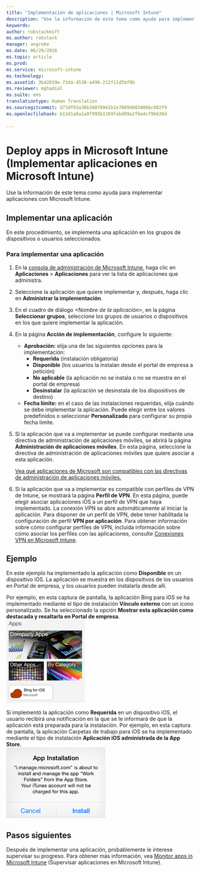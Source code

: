 ```yaml
---
title: "Implementación de aplicaciones | Microsoft Intune"
description: "Use la información de este tema como ayuda para implementar aplicaciones con Microsoft Intune."
keywords: 
author: robstackmsft
ms.author: robstack
manager: angrobe
ms.date: 08/29/2016
ms.topic: article
ms.prod: 
ms.service: microsoft-intune
ms.technology: 
ms.assetid: 3b42019e-73da-4538-a496-212f11d5bf9b
ms.reviewer: mghadial
ms.suite: ems
translationtype: Human Translation
ms.sourcegitcommit: d73df65a36b348f0941b1e7889d083406bc082f9
ms.openlocfilehash: b13d1a6a1a0f995b1169fabd09a2f0a4cf9b630d

---
```

# <a name="deploy-apps-in-microsoft-intune"></a>Deploy apps in Microsoft Intune (Implementar aplicaciones en Microsoft Intune)

Use la información de este tema como ayuda para implementar aplicaciones con Microsoft Intune.


## <a name="deploy-an-app"></a>Implementar una aplicación
En este procedimiento, se implementa una aplicación en los grupos de dispositivos o usuarios seleccionados.

### <a name="to-deploy-an-app"></a>Para implementar una aplicación

1. En la [consola de administración de Microsoft Intune](https://manage.microsoft.com), haga clic en **Aplicaciones** &gt; **Aplicaciones** para ver la lista de aplicaciones que administra.

2.  Seleccione la aplicación que quiere implementar y, después, haga clic en **Administrar la implementación**.

3.  En el cuadro de diálogo *&lt;Nombre de la aplicación&gt;*, en la página **Seleccionar grupos**, seleccione los grupos de usuarios o dispositivos en los que quiere implementar la aplicación.

4.  En la página **Acción de implementación**, configure lo siguiente:

    - **Aprobación:** elija una de las siguientes opciones para la implementación:
        - **Requerida** (instalación obligatoria)
        - **Disponible** (los usuarios la instalan desde el portal de empresa a petición)
        - **No aplicable** (la aplicación no se instala o no se muestra en el portal de empresa)
        - **Desinstalar** (la aplicación se desinstala de los dispositivos de destino)
    - **Fecha límite:** en el caso de las instalaciones requeridas, elija cuándo se debe implementar la aplicación. Puede elegir entre los valores predefinidos o seleccionar **Personalizado** para configurar su propia fecha límite.

5. Si la aplicación que va a implementar se puede configurar mediante una directiva de administración de aplicaciones móviles, se abrirá la página **Administración de aplicaciones móviles**. En esta página, seleccione la directiva de administración de aplicaciones móviles que quiere asociar a esta aplicación.

    [Vea qué aplicaciones de Microsoft son compatibles con las directivas de administración de aplicaciones móviles.](https://www.microsoft.com/en-us/server-cloud/products/microsoft-intune/partners.aspx)

6. Si la aplicación que va a implementar es compatible con perfiles de VPN de Intune, se mostrará la página **Perfil de VPN**. En esta página, puede elegir asociar aplicaciones iOS a un perfil de VPN que haya implementado. La conexión VPN se abre automáticamente al iniciar la aplicación. Para disponer de un perfil de VPN, debe tener habilitada la configuración de perfil **VPN por aplicación**.
 Para obtener información sobre cómo configurar perfiles de VPN, incluida información sobre cómo asociar los perfiles con las aplicaciones, consulte [Conexiones VPN en Microsoft Intune](vpn-connections-in-microsoft-intune.md).

<!---
>[!TIP]
>If an end user previously installed an iOS app and you now deploy it with a deployment action of **Available**, Intune will automatically begin to manage that app with no further action required by you, or the end-user.
--->

## <a name="example"></a>Ejemplo

En este ejemplo ha implementado la aplicación como **Disponible** en un dispositivo iOS.
La aplicación se muestra en los dispositivos de los usuarios en Portal de empresa, y los usuarios pueden instalarla desde allí.

Por ejemplo, en esta captura de pantalla, la aplicación Bing para iOS se ha implementado mediante el tipo de instalación **Vínculo externo** con un icono personalizado. Se ha seleccionado la opción **Mostrar esta aplicación como destacada y resaltarla en Portal de empresa**.  
![Aplicación disponible para iOS](./media/available-install-on-iOS.png)

Si implementó la aplicación como **Requerida** en un dispositivo iOS, el usuario recibirá una notificación en la que se le informará de que la aplicación está preparada para la instalación. Por ejemplo, en esta captura de pantalla, la aplicación Carpetas de trabajo para iOS se ha implementado mediante el tipo de instalación **Aplicación iOS administrada de la App Store**.  
![Aplicación requerida para iOS](./media/iOS-Required-install.PNG)

## <a name="next-steps"></a>Pasos siguientes

Después de implementar una aplicación, probablemente le interese supervisar su progreso. Para obtener más información, vea [Monitor apps in Microsoft Intune](monitor-apps-in-microsoft-intune.md) (Supervisar aplicaciones en Microsoft Intune).



<!--HONumber=Nov16_HO2-->


